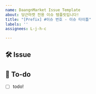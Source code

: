 ```yaml
---
name: DaangnMarket Issue Template
about: 당근마켓 전용 이슈 템플릿입니다!
title: "[Prefix] #이슈 번호 - 이슈 타이틀"
labels: ''
assignees: L-j-h-c

---
```


## 🛠 Issue
<!-- 이슈에 대해 간략하게 설명해주세요 -->

## 📝 To-do
<!-- 진행할 작업에 대해 적어주세요 -->
- [ ] todo!
